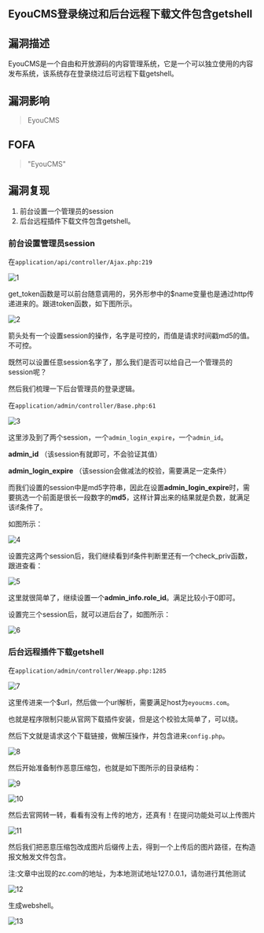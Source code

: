 ## EyouCMS登录绕过和后台远程下载文件包含getshell

## 漏洞描述

EyouCMS是一个自由和开放源码的内容管理系统，它是一个可以独立使用的内容发布系统，该系统存在登录绕过后可远程下载getshell。

## 漏洞影响

> EyouCMS

## FOFA

> "EyouCMS"

## 漏洞复现

1. 前台设置一个管理员的session
2. 后台远程插件下载文件包含getshell。

### **前台设置管理员session**

在`application/api/controller/Ajax.php:219`

![1](resource/EyouCMS/1.png)

get_token函数是可以前台随意调用的，另外形参中的$name变量也是通过http传递进来的。跟进token函数，如下图所示。

![2](resource/EyouCMS/2.png)

箭头处有一个设置session的操作，名字是可控的，而值是请求时间戳md5的值。不可控。

既然可以设置任意session名字了，那么我们是否可以给自己一个管理员的session呢？

然后我们梳理一下后台管理员的登录逻辑。

在`application/admin/controller/Base.php:61`

![3](resource/EyouCMS/3.png)

这里涉及到了两个session，一个`admin_login_expire`，一个`admin_id`。

**admin_id** （该session有就即可，不会验证其值）

**admin_login_expire** （该session会做减法的校验，需要满足一定条件）

而我们设置的session中是md5字符串，因此在设置**admin_login_expire**时，需要挑选一个前面是很长一段数字的**md5**，这样计算出来的结果就是负数，就满足该if条件了。

如图所示：

![4](resource/EyouCMS/4.png)

设置完这两个session后，我们继续看到if条件判断里还有一个check_priv函数，跟进查看：

![5](resource/EyouCMS/5.png)

这里就很简单了，继续设置一个**admin_info.role_id**。满足比较小于0即可。

设置完三个session后，就可以进后台了，如图所示：

![6](resource/EyouCMS/6.png)

### **后台远程插件下载getshell**

在`application/admin/controller/Weapp.php:1285`

![7](resource/EyouCMS/7.png)

这里传进来一个$url，然后做一个url解析，需要满足host为`eyoucms.com`。

也就是程序限制只能从官网下载插件安装，但是这个校验太简单了，可以绕。

然后下文就是请求这个下载链接，做解压操作，并包含进来`config.php`。

![8](resource/EyouCMS/8.png)

然后开始准备制作恶意压缩包，也就是如下图所示的目录结构：

![9](resource/EyouCMS/9.png)

![10](resource/EyouCMS/10.png)

然后去官网转一转，看看有没有上传的地方，还真有！在提问功能处可以上传图片

![11](resource/EyouCMS/11.png)

然后我们把恶意压缩包改成图片后缀传上去，得到一个上传后的图片路径，在构造报文触发文件包含。

注:文章中出现的zc.com的地址，为本地测试地址127.0.0.1，请勿进行其他测试

![12](resource/EyouCMS/12.png)

生成webshell。

![13](resource/EyouCMS/13.png)

